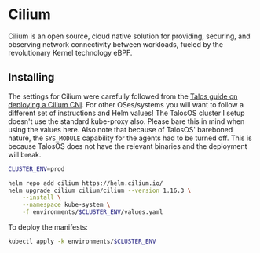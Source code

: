 # Cilium

Cilium is an open source, cloud native solution for providing, securing, and observing network connectivity between workloads, fueled by the revolutionary Kernel technology eBPF.

## Installing

The settings for Cilium were carefully followed from the [Talos guide on deploying a Cilium CNI](https://www.talos.dev/v1.8/kubernetes-guides/network/deploying-cilium).
For other OSes/systems you will want to follow a different set of instructions and Helm values!
The TalosOS cluster I setup doesn't use the standard kube-proxy also. Please bare this in mind when using the values here.
Also note that because of TalosOS' bareboned nature, the `SYS_MODULE` capability for the agents had to be turned off. This is because TalosOS does not have the relevant binaries and the deployment will break.

```bash
CLUSTER_ENV=prod

helm repo add cilium https://helm.cilium.io/
helm upgrade cilium cilium/cilium --version 1.16.3 \
    --install \
    --namespace kube-system \
    -f environments/$CLUSTER_ENV/values.yaml    
```

To deploy the manifests:

```bash
kubectl apply -k environments/$CLUSTER_ENV
```

